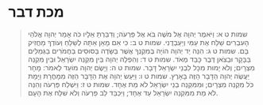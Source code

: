 # מכת דבר

> שמות ט א: וַיֹּאמֶר יְהוָה אֶל מֹשֶׁה בֹּא אֶל פַּרְעֹה; וְדִבַּרְתָּ אֵלָיו כֹּה אָמַר יְהוָה אֱלֹהֵי הָעִבְרִים שַׁלַּח אֶת עַמִּי וְיַעַבְדֻנִי.
> שמות ט ב: כִּי אִם מָאֵן אַתָּה לְשַׁלֵּחַ וְעוֹדְךָ מַחֲזִיק בָּם.
> שמות ט ג: הִנֵּה יַד יְהוָה הוֹיָה בְּמִקְנְךָ אֲשֶׁר בַּשָּׂדֶה בַּסּוּסִים בַּחֲמֹרִים בַּגְּמַלִּים בַּבָּקָר וּבַצֹּאן דֶּבֶר כָּבֵד מְאֹד.
> שמות ט ד: וְהִפְלָה יְהוָה בֵּין מִקְנֵה יִשְׂרָאֵל וּבֵין מִקְנֵה מִצְרָיִם; וְלֹא יָמוּת מִכָּל לִבְנֵי יִשְׂרָאֵל דָּבָר.
> שמות ט ה: וַיָּשֶׂם יְהוָה מוֹעֵד לֵאמֹר:  מָחָר יַעֲשֶׂה יְהוָה הַדָּבָר הַזֶּה בָּאָרֶץ.
> שמות ט ו: וַיַּעַשׂ יְהוָה אֶת הַדָּבָר הַזֶּה מִמָּחֳרָת וַיָּמָת כֹּל מִקְנֵה מִצְרָיִם; וּמִמִּקְנֵה בְנֵי יִשְׂרָאֵל לֹא מֵת אֶחָד.
> שמות ט ז: וַיִּשְׁלַח פַּרְעֹה וְהִנֵּה לֹא מֵת מִמִּקְנֵה יִשְׂרָאֵל עַד אֶחָד; וַיִּכְבַּד לֵב פַּרְעֹה וְלֹא שִׁלַּח אֶת הָעָם. 
 

